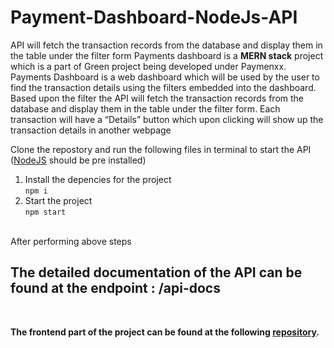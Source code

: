 # Payment-Dashboard-NodeJs-API
API will fetch the transaction records from the database and display them in the table under the filter form Payments dashboard is a <b>MERN stack</b> project which is a part of Green project being developed under Paymenxx. 
Payments Dashboard is a web dashboard which will be used by the user to find the transaction details using the filters embedded into the dashboard.
Based upon the filter the API will fetch the transaction records from the database and display them in the table under the filter form. 
Each transaction will have a “Details” button which upon clicking will show up the transaction details in another webpage

Clone the repostory and run the following files in terminal to start the API ([NodeJS](https://nodejs.org/en/download/) should be pre installed)

1. Install the depencies for the project<br>
```npm i```
2. Start the project<br>
```npm start```<br>
<br>
After performing above steps
<h2> The detailed documentation of the API can be found at the endpoint : <b>/api-docs</b> </h2><br/>

<b>The frontend part of the project can be found at the following [repository](https://github.com/architsharmaa/Payment-Dashboard-React).</b>
